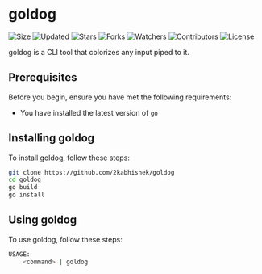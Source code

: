 # goldog

![Size](https://img.shields.io/github/repo-size/2kabhishek/goldog?style=plastic&color=0f0&label=Size)
![Updated](https://img.shields.io/github/last-commit/2kabhishek/goldog?style=plastic&color=f00&label=Updated)
![Stars](https://img.shields.io/github/stars/2kabhishek/goldog?style=plastic&color=ffc801&label=Stars)
![Forks](https://img.shields.io/github/forks/2kabhishek/goldog?style=plastic&color=003cff&label=Forks)
![Watchers](https://img.shields.io/github/watchers/2kabhishek/goldog?style=plastic&color=ff5500&label=Watchers)
![Contributors](https://img.shields.io/github/contributors/2kabhishek/goldog?style=plastic&color=f0f&label=Contributors)
![License](https://img.shields.io/github/license/2kabhishek/goldog?style=plastic&color=555&label=License)

goldog is a CLI tool that colorizes any input piped to it.

## Prerequisites

Before you begin, ensure you have met the following requirements:

- You have installed the latest version of `go`

## Installing goldog

To install goldog, follow these steps:

```bash
git clone https://github.com/2kabhishek/goldog
cd goldog
go build
go install
```

## Using goldog

To use goldog, follow these steps:

```bash
USAGE:
    <command> | goldog
```

